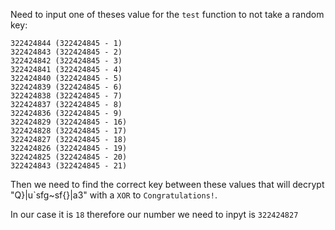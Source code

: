 Need to input one of theses value for the `test` function to not take a random key:
```
322424844 (322424845 - 1)
322424843 (322424845 - 2)
322424842 (322424845 - 3)
322424841 (322424845 - 4)
322424840 (322424845 - 5)
322424839 (322424845 - 6)
322424838 (322424845 - 7)
322424837 (322424845 - 8)
322424836 (322424845 - 9)
322424829 (322424845 - 16)
322424828 (322424845 - 17)
322424827 (322424845 - 18)
322424826 (322424845 - 19)
322424825 (322424845 - 20)
322424843 (322424845 - 21)
```
Then we need to find the correct key between these values that will decrypt "Q}|u\`sfg~sf{}|a3" with a `XOR` to `Congratulations!`.

In our case it is `18` therefore our number we need to inpyt is `322424827`